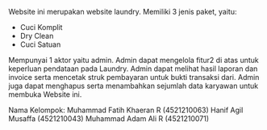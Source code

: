 Website ini merupakan website laundry. Memiliki 3 jenis paket, yaitu:
- Cuci Komplit
- Dry Clean
- Cuci Satuan

Mempunyai 1 aktor yaitu admin. Admin dapat mengelola fitur2 di atas untuk keperluan pendataan pada Laundry. Admin dapat melihat hasil laporan dan invoice serta mencetak struk pembayaran untuk bukti transaksi dari. Admin juga dapat menghapus serta menambahkan sejumlah data karyawan untuk membuka Website ini.

Nama Kelompok:
Muhammad Fatih Khaeran R (4521210063)
Hanif Agil Musaffa (4521210043)
Muhammad Adam Ali R (4521210071)
